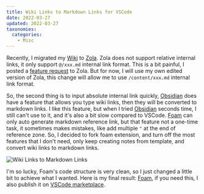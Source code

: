 ```yaml
---
title: Wiki Links to Markdown Links for VSCode
date: 2022-03-27
updated: 2022-03-27
taxonomies:
  categories:
    - Misc
---
```


Recently, I migrated my [Wiki](https://wiki.owenyoung.com) to [Zola](https://www.getzola.org/). Zola does not support relative internal links, it only support `@/xxx.md` internal link format. This is a bit painful, I posted a [feature request](https://zola.discourse.group/t/custom-content-dir-or-support-absolute-internal-link/1242/2) to Zola. But for now, I will use my own edited version of Zola, this change will allow me to use `/content/xxx.md` internal link format.

<!-- more -->

So, the second thing is to input absolute internal link quickly, [Obsidian](https://obsidian.md/) does have a feature that allows you type wiki links, then they will be converted to markdown links. I like this feature, but when I tried [Obsidian](https://obsidian.md/) seconds time, I still can't use to it, and it's also a bit slow compared to VSCode. [Foam](https://github.com/foambubble/foam) can only auto generate markdown reference link, but that feature not a one-time task, it sometimes makes mistakes, like add multiple `"` at the end of reference zone. So, I decided to fork foam extension, and turn off the most features that I don't need, only keep creating notes from template, and convert wiki links to markdown links.

![Wiki Links to Markdown Links](https://i.imgur.com/sYmKeKO.gif)

I'm so lucky, Foam's code structure is very clean, so I just changed a little bit to achieve what I wanted. Here is my final result: [Foam](https://github.com/theowenyoung/foam), if you need this, I also publish it on [VSCode marketplace](https://marketplace.visualstudio.com/items?itemName=theowenyoung.foam-lite-vscode).
